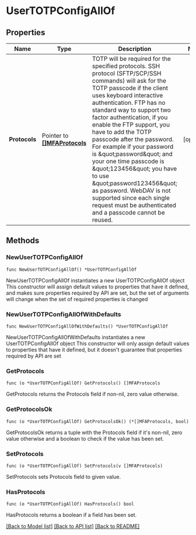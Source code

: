 # UserTOTPConfigAllOf

## Properties

Name | Type | Description | Notes
------------ | ------------- | ------------- | -------------
**Protocols** | Pointer to [**[]MFAProtocols**](MFAProtocols.md) | TOTP will be required for the specified protocols. SSH protocol (SFTP/SCP/SSH commands) will ask for the TOTP passcode if the client uses keyboard interactive authentication. FTP has no standard way to support two factor authentication, if you enable the FTP support, you have to add the TOTP passcode after the password. For example if your password is \&quot;password\&quot; and your one time passcode is \&quot;123456\&quot; you have to use \&quot;password123456\&quot; as password. WebDAV is not supported since each single request must be authenticated and a passcode cannot be reused. | [optional] 

## Methods

### NewUserTOTPConfigAllOf

`func NewUserTOTPConfigAllOf() *UserTOTPConfigAllOf`

NewUserTOTPConfigAllOf instantiates a new UserTOTPConfigAllOf object
This constructor will assign default values to properties that have it defined,
and makes sure properties required by API are set, but the set of arguments
will change when the set of required properties is changed

### NewUserTOTPConfigAllOfWithDefaults

`func NewUserTOTPConfigAllOfWithDefaults() *UserTOTPConfigAllOf`

NewUserTOTPConfigAllOfWithDefaults instantiates a new UserTOTPConfigAllOf object
This constructor will only assign default values to properties that have it defined,
but it doesn't guarantee that properties required by API are set

### GetProtocols

`func (o *UserTOTPConfigAllOf) GetProtocols() []MFAProtocols`

GetProtocols returns the Protocols field if non-nil, zero value otherwise.

### GetProtocolsOk

`func (o *UserTOTPConfigAllOf) GetProtocolsOk() (*[]MFAProtocols, bool)`

GetProtocolsOk returns a tuple with the Protocols field if it's non-nil, zero value otherwise
and a boolean to check if the value has been set.

### SetProtocols

`func (o *UserTOTPConfigAllOf) SetProtocols(v []MFAProtocols)`

SetProtocols sets Protocols field to given value.

### HasProtocols

`func (o *UserTOTPConfigAllOf) HasProtocols() bool`

HasProtocols returns a boolean if a field has been set.


[[Back to Model list]](../README.md#documentation-for-models) [[Back to API list]](../README.md#documentation-for-api-endpoints) [[Back to README]](../README.md)


